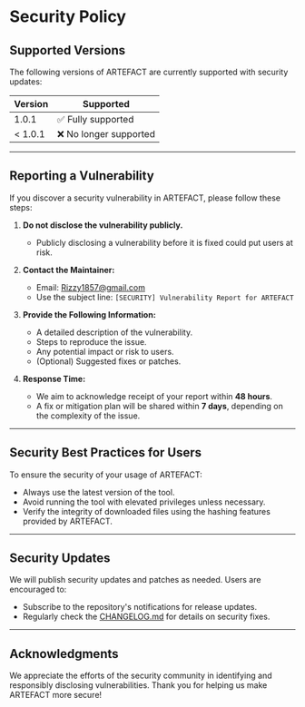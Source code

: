 # Security Policy

## Supported Versions

The following versions of ARTEFACT are currently supported with security updates:

| Version   | Supported          |
|-----------|--------------------|
| 1.0.1     | ✅ Fully supported |
| < 1.0.1   | ❌ No longer supported |

---

## Reporting a Vulnerability

If you discover a security vulnerability in ARTEFACT, please follow these steps:

1. **Do not disclose the vulnerability publicly.**
   - Publicly disclosing a vulnerability before it is fixed could put users at risk.

2. **Contact the Maintainer:**
   - Email: [Rizzy1857@gmail.com](mailto:Rizzy1857@gmail.com)
   - Use the subject line: `[SECURITY] Vulnerability Report for ARTEFACT`

3. **Provide the Following Information:**
   - A detailed description of the vulnerability.
   - Steps to reproduce the issue.
   - Any potential impact or risk to users.
   - (Optional) Suggested fixes or patches.

4. **Response Time:**
   - We aim to acknowledge receipt of your report within **48 hours**.
   - A fix or mitigation plan will be shared within **7 days**, depending on the complexity of the issue.

---

## Security Best Practices for Users

To ensure the security of your usage of ARTEFACT:

- Always use the latest version of the tool.
- Avoid running the tool with elevated privileges unless necessary.
- Verify the integrity of downloaded files using the hashing features provided by ARTEFACT.

---

## Security Updates

We will publish security updates and patches as needed. Users are encouraged to:

- Subscribe to the repository's notifications for release updates.
- Regularly check the [CHANGELOG.md](CHANGELOG.md) for details on security fixes.

---

## Acknowledgments

We appreciate the efforts of the security community in identifying and responsibly disclosing vulnerabilities. Thank you for helping us make ARTEFACT more secure!
